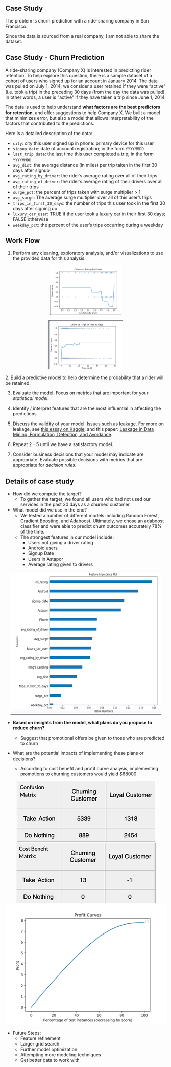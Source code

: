 ## Case Study

The problem is churn prediction with a ride-sharing company in San Francisco.

Since the data is sourced from a real company, I am not able to share the dataset. 


## Case Study - Churn Prediction

A ride-sharing company (Company X) is interested in predicting rider retention.
To help explore this question, there is a sample dataset of a cohort of
users who signed up for an account in January 2014. The data was pulled on July
1, 2014; we consider a user retained if they were “active” (i.e. took a trip)
in the preceding 30 days (from the day the data was pulled). In other words, a
user is "active" if they have taken a trip since June 1, 2014. 

The data is used to help understand **what factors are
the best predictors for retention**, and offer suggestions to help Company X. 
We built a
model that minimizes error, but also a model that allows interpretability of the
factors that contributed to the predictions.

Here is a detailed description of the data:

- `city`: city this user signed up in phone: primary device for this user
- `signup_date`: date of account registration; in the form `YYYYMMDD`
- `last_trip_date`: the last time this user completed a trip; in the form `YYYYMMDD`
- `avg_dist`: the average distance (in miles) per trip taken in the first 30 days after signup
- `avg_rating_by_driver`: the rider’s average rating over all of their trips 
- `avg_rating_of_driver`: the rider’s average rating of their drivers over all of their trips 
- `surge_pct`: the percent of trips taken with surge multiplier > 1 
- `avg_surge`: The average surge multiplier over all of this user’s trips 
- `trips_in_first_30_days`: the number of trips this user took in the first 30 days after signing up 
- `luxury_car_user`: TRUE if the user took a luxury car in their first 30 days; FALSE otherwise 
- `weekday_pct`: the percent of the user’s trips occurring during a weekday


## Work Flow

1. Perform any cleaning, exploratory analysis, and/or visualizations to use the
provided data for this analysis.
   
<p align="center"> 
<img src="images/churn_rating.png">
</p>
<p align="center"> 
<img src="images/churn_trips.png">
</p>
2. Build a predictive model to help determine the probability that a rider will
be retained.

3. Evaluate the model.  Focus on metrics that are important for your *statistical
model*.
 
4. Identify / interpret features that are the most influential in affecting
the predictions.

5. Discuss the validity of your model. Issues such as
leakage.  For more on leakage, see [this essay on
Kaggle](https://www.kaggle.com/wiki/Leakage), and this paper: [Leakage in Data
Mining: Formulation, Detection, and Avoidance](https://www.cs.umb.edu/~ding/history/470_670_fall_2011/papers/cs670_Tran_PreferredPaper_LeakingInDataMining.pdf).

6. Repeat 2 - 5 until we have a satisfactory model.

7. Consider business decisions that your model may indicate are appropriate.
Evaluate possible decisions with metrics that are appropriate for *decision
rules*.
   
## Details of case study
  - How did we compute the target?
    * To gather the target, we found all users who had not used our services in the past 30 days as a churned customer. 
  - What model did we use in the end?
    * We tested a number of different models including Random Forest, Gradient Boosting, and Adaboost. Ultimately, we chose an adaboost classifier and were able to predict churn outcomes accurately 78% of the time. 
    * The strongest features in our model include:
        - Users not giving a driver rating
        - Android users
        - Signup Date
        - Users in Astapor
        - Average rating given to drivers

<p align="center"> 
<img src="images/feat_imp.png">
</p>

  - **Based on insights from the model, what plans do you propose to
    reduce churn?**
    * Suggest that promotional offers be given to those who are predicted to churn

  - What are the potential impacts of implementing these plans or decisions?
    * According to cost benefit and profit curve analysis, implementing promotions to churning customers would yield $68000

<p align="center"> 
<img src="images/cm.png">
<img src="images/cb_matrix.png">
<img src="images/profit.png">
</p>

  - Future Steps:
    * Feature refinement
    * Larger grid search
    * Further model optimization
    * Attempting more modeling techniques
    * Get better data to work with
